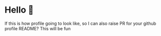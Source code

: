 # Hello 👋

If this is how profile going to look like, so I can also raise PR for your github profile README?
This will be fun
